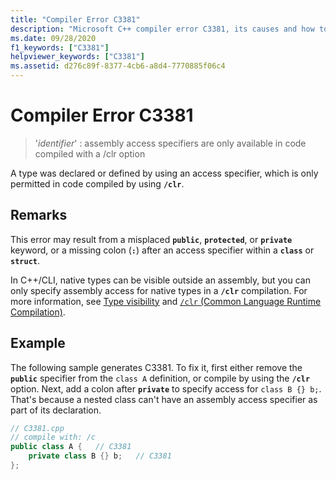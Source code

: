 ```yaml
---
title: "Compiler Error C3381"
description: "Microsoft C++ compiler error C3381, its causes and how to resolve them."
ms.date: 09/28/2020
f1_keywords: ["C3381"]
helpviewer_keywords: ["C3381"]
ms.assetid: d276c89f-8377-4cb6-a8d4-7770885f06c4
---
```

# Compiler Error C3381

> '*identifier*' : assembly access specifiers are only available in code compiled with a /clr option

A type was declared or defined by using an access specifier, which is only permitted in code compiled by using **`/clr`**.

## Remarks

This error may result from a misplaced **`public`**, **`protected`**, or **`private`** keyword, or a missing colon (**`:`**) after an access specifier within a **`class`** or **`struct`**.

In C++/CLI, native types can be visible outside an assembly, but you can only specify assembly access for native types in a **`/clr`** compilation. For more information, see [Type visibility](../../dotnet/how-to-define-and-consume-classes-and-structs-cpp-cli.md#BKMK_Type_visibility) and [`/clr` (Common Language Runtime Compilation)](../../build/reference/clr-common-language-runtime-compilation.md).

## Example

The following sample generates C3381. To fix it, first either remove the **`public`** specifier from the `class A` definition, or compile by using the **`/clr`** option. Next, add a colon after **`private`** to specify access for `class B {} b;`. That's because a nested class can't have an assembly access specifier as part of its declaration.

```cpp
// C3381.cpp
// compile with: /c
public class A {   // C3381
    private class B {} b;   // C3381
};
```
